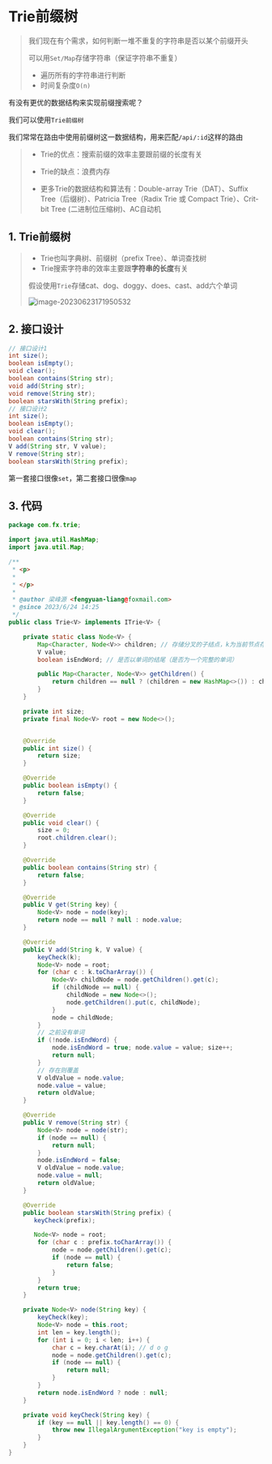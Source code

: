 # Trie前缀树

>我们现在有个需求，如何判断一堆不重复的字符串是否以某个前缀开头
>
>可以用`Set/Map`存储字符串（保证字符串不重复）
>
>- 遍历所有的字符串进行判断
>- 时间复杂度`O(n)`

有没有更优的数据结构来实现前缀搜索呢？

我们可以使用`Trie前缀树`

我们常常在路由中使用前缀树这一数据结构，用来匹配`/api/:id`这样的路由

>- Trie的优点：搜索前缀的效率主要跟前缀的长度有关
>
>- Trie的缺点：浪费内存
>
>- 更多Trie的数据结构和算法有：Double-array Trie（DAT）、Suffix Tree（后缀树）、Patricia Tree（Radix Trie 或 Compact Trie）、Crit-bit Tree (二进制位压缩树)、AC自动机

## 1. Trie前缀树

>- Trie也叫字典树、前缀树（prefix Tree）、单词查找树
>- Trie搜索字符串的效率主要跟**字符串的长度**有关
>
>假设使用`Trie`存储cat、dog、doggy、does、cast、add六个单词
>
>![image-20230623171950532](https://cdn.fengxianhub.top/resources-master/202306231719742.png)

## 2. 接口设计

```java
// 接口设计1
int size();
boolean isEmpty();
void clear();
boolean contains(String str);
void add(String str);
void remove(String str);
boolean starsWith(String prefix);
// 接口设计2
int size();
boolean isEmpty();
void clear();
boolean contains(String str);
V add(String str, V value);
V remove(String str);
boolean starsWith(String prefix);
```

第一套接口很像`set`，第二套接口很像`map`

## 3. 代码

```java
package com.fx.trie;

import java.util.HashMap;
import java.util.Map;

/**
 * <p>
 *
 * </p>
 *
 * @author 梁峰源 <fengyuan-liang@foxmail.com>
 * @since 2023/6/24 14:25
 */
public class Trie<V> implements ITrie<V> {

    private static class Node<V> {
        Map<Character, Node<V>> children; // 存储分叉的子结点，k为当前节点存储的字符
        V value;
        boolean isEndWord; // 是否以单词的结尾（是否为一个完整的单词）

        public Map<Character, Node<V>> getChildren() {
            return children == null ? (children = new HashMap<>()) : children;
        }
    }

    private int size;
    private final Node<V> root = new Node<>();


    @Override
    public int size() {
        return size;
    }

    @Override
    public boolean isEmpty() {
        return false;
    }

    @Override
    public void clear() {
        size = 0;
        root.children.clear();
    }

    @Override
    public boolean contains(String str) {
        return false;
    }

    @Override
    public V get(String key) {
        Node<V> node = node(key);
        return node == null ? null : node.value;
    }

    @Override
    public V add(String k, V value) {
        keyCheck(k);
        Node<V> node = root;
        for (char c : k.toCharArray()) {
            Node<V> childNode = node.getChildren().get(c);
            if (childNode == null) {
                childNode = new Node<>();
                node.getChildren().put(c, childNode);
            }
            node = childNode;
        }
        // 之前没有单词
        if (!node.isEndWord) {
            node.isEndWord = true; node.value = value; size++;
            return null;
        }
        // 存在则覆盖
        V oldValue = node.value;
        node.value = value;
        return oldValue;
    }

    @Override
    public V remove(String str) {
        Node<V> node = node(str);
        if (node == null) {
            return null;
        }
        node.isEndWord = false;
        V oldValue = node.value;
        node.value = null;
        return oldValue;
    }

    @Override
    public boolean starsWith(String prefix) {
       keyCheck(prefix);

       Node<V> node = root;
        for (char c : prefix.toCharArray()) {
            node = node.getChildren().get(c);
            if (node == null) {
                return false;
            }
        }
        return true;
    }

    private Node<V> node(String key) {
        keyCheck(key);
        Node<V> node = this.root;
        int len = key.length();
        for (int i = 0; i < len; i++) {
            char c = key.charAt(i); // d o g
            node = node.getChildren().get(c);
            if (node == null) {
                return null;
            }
        }
        return node.isEndWord ? node : null;
    }

    private void keyCheck(String key) {
        if (key == null || key.length() == 0) {
            throw new IllegalArgumentException("key is empty");
        }
    }
}

```































